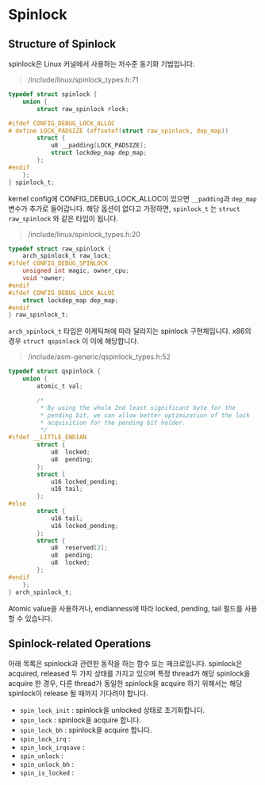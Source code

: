 # Spinlock

## Structure of Spinlock

spinlock은 Linux 커널에서 사용하는 저수준 동기화 기법입니다.

> /include/linux/spinlock\_types.h:71

```c
typedef struct spinlock {
	union {
		struct raw_spinlock rlock;

#ifdef CONFIG_DEBUG_LOCK_ALLOC
# define LOCK_PADSIZE (offsetof(struct raw_spinlock, dep_map))
		struct {
			u8 __padding[LOCK_PADSIZE];
			struct lockdep_map dep_map;
		};
#endif
	};
} spinlock_t;
```

kernel config에 CONFIG\_DEBUG\_LOCK\_ALLOC이 있으면 `__padding`과 `dep_map` 변수가 추가로 들어갑니다. 해당 옵션이 없다고 가정하면, `spinlock_t` 는 `struct raw_spinlock` 와 같은 타입이 됩니다.

> /include/linux/spinlock\_types.h:20

```c
typedef struct raw_spinlock {
	arch_spinlock_t raw_lock;
#ifdef CONFIG_DEBUG_SPINLOCK
	unsigned int magic, owner_cpu;
	void *owner;
#endif
#ifdef CONFIG_DEBUG_LOCK_ALLOC
	struct lockdep_map dep_map;
#endif
} raw_spinlock_t;
```

`arch_spinlock_t` 타입은 아케틱쳐에 따라 달라지는 spinlock 구현체입니다. x86의 경우 `struct qspinlock` 이 이에 해당합니다.

> /include/asm-generic/qspinlock\_types.h:52

```c
typedef struct qspinlock {
	union {
		atomic_t val;

		/*
		 * By using the whole 2nd least significant byte for the
		 * pending bit, we can allow better optimization of the lock
		 * acquisition for the pending bit holder.
		 */
#ifdef __LITTLE_ENDIAN
		struct {
			u8	locked;
			u8	pending;
		};
		struct {
			u16	locked_pending;
			u16	tail;
		};
#else
		struct {
			u16	tail;
			u16	locked_pending;
		};
		struct {
			u8	reserved[2];
			u8	pending;
			u8	locked;
		};
#endif
	};
} arch_spinlock_t;
```

Atomic value을 사용하거나, endianness에 따라 locked, pending, tail 필드를 사용할 수 있습니다.



## Spinlock-related Operations

아래 목록은 spinlock과 관련한 동작을 하는 함수 또는 매크로입니다. spinlock은 acquired, released 두 가지 상태를 가지고 있으며 특정 thread가 해당 spinlock을 acquire 한 경우, 다른 thread가 동일한 spinlock을 acquire 하기 위해서는 해당 spinlock이 release 될 때까지 기다려야 합니다. 

* `spin_lock_init` : spinlock을 unlocked 상태로 초기화합니다.
* `spin_lock` : spinlock을 acquire 합니다.
* `spin_lock_bh` : spinlock을 acquire 합니다. 
* `spin_lock_irq` :
* `spin_lock_irqsave` :
* `spin_unlock` :
* `spin_unlock_bh` :
* `spin_is_locked` :



